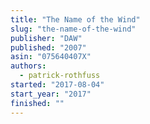 ```yaml
---
title: "The Name of the Wind"
slug: "the-name-of-the-wind"
publisher: "DAW"
published: "2007"
asin: "075640407X"
authors:
  - patrick-rothfuss
started: "2017-08-04"
start_year: "2017"
finished: ""
---
```

